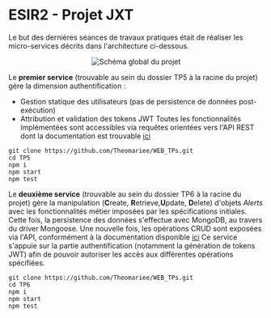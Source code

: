 # ESIR2 - Projet JXT

Le but des dernières séances de travaux pratiques était de réaliser les micro-services décrits dans l'architecture ci-dessous.

<p align="center">
  <img src="https://github.com/stfanmichel/ESIR-TP5-SUBJECT/raw/master/sujetglobal.png" alt="Schéma global du projet"/>
</p>

Le **premier service** (trouvable au sein du dossier TP5 à la racine du projet) gère la dimension authentification :
- Gestion statique des utilisateurs (pas de persistence de données post-exécution)
- Attribution et validation des tokens JWT
Toutes les fonctionnalités implémentées sont accessibles 
via requêtes orientées vers l'API REST dont la documentation est trouvable 
[ici](https://github.com/stfanmichel/ESIR-TP5-SUBJECT/blob/master/Swagger_Authentication_API.yaml)

```
git clone https://github.com/Theomariee/WEB_TPs.git
cd TP5
npm i
npm start
npm test
```


Le **deuxième service** (trouvable au sein du dossier TP6 à la racine du projet) 
gère la manipulation (**C**reate, **R**etrieve,**U**pdate, **D**elete) d'objets *Alerts* avec les fonctionnalités métier imposées
par les spécifications initiales.
Cette fois, la persistence des données s'effectue avec MongoDB, au travers du driver Mongoose.
Une nouvelle fois, les opérations CRUD sont exposées via l'API, conformément à la documentation disponible
[ici](https://github.com/benco1967/cours-esir-2019/blob/master/swagger/alerts.swagger.yml)
Ce service s'appuie sur la partie authentification (notamment la génération de tokens JWT) afin de pouvoir autoriser 
les accès aux différentes opérations spécifiées.

```
git clone https://github.com/Theomariee/WEB_TPs.git
cd TP6
npm i
npm start
npm test
```


